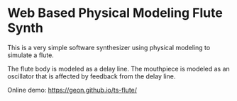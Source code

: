 # Web Based Physical Modeling Flute Synth

This is a very simple software synthesizer using physical modeling to simulate a flute.

The flute body is modeled as a delay line. The mouthpiece is modeled as an oscillator that is affected by feedback from the delay line.

Online demo: https://geon.github.io/ts-flute/
